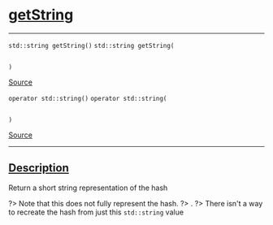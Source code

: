 
<h1 id="get-string">
 <a href="#/api/hash_t/getString" class="anchor">
   <span>getString</span>
  </a>
</h1>

<div class="signature">

<hr>

  <div class="definition-container">
    <div class="definition">
      <code class="desktop-only"><span class="token keyword">std::string</span> getString()</code>
      <code class="mobile-only"><span class="token keyword">std::string</span> getString(
    
)</code>
      <div class="flex-spacing"></div>
      <a href="https://github.com/libocca/occa/blob/6d155d0c/include/occa/utils/hash.hpp#L133" target="_blank">Source</a>
    </div>
    
  </div>

  <div class="definition-container">
    <div class="definition">
      <code class="desktop-only">operator std::string()</code>
      <code class="mobile-only">operator std::string(
    
)</code>
      <div class="flex-spacing"></div>
      <a href="https://github.com/libocca/occa/blob/6d155d0c/include/occa/utils/hash.hpp#L138" target="_blank">Source</a>
    </div>
    
  </div>

  <hr>
</div>


<h2 id="description">
 <a href="#/api/hash_t/getString?id=description" class="anchor">
   <span>Description</span>
  </a>
</h2>

Return a short string representation of the hash

?> Note that this does not fully represent the hash.
?> .
?> There isn't a way to recreate the hash from just this `std::string` value
